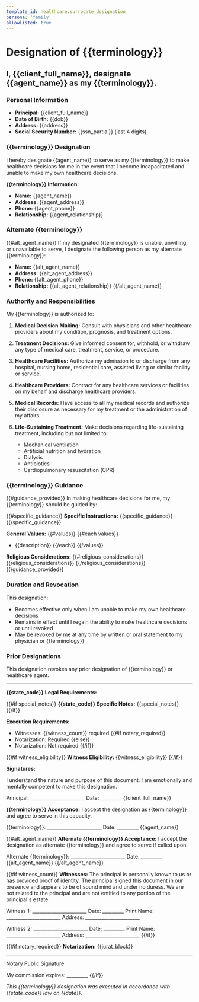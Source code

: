 ```yaml
---
template_id: healthcare.surrogate_designation
persona: 'family'
allowlisted: true
---
```


# Designation of {{terminology}}

## I, {{client_full_name}}, designate {{agent_name}} as my {{terminology}}.

### Personal Information
- **Principal:** {{client_full_name}}
- **Date of Birth:** {{dob}}
- **Address:** {{address}}
- **Social Security Number:** {{ssn_partial}} (last 4 digits)

### {{terminology}} Designation

I hereby designate {{agent_name}} to serve as my {{terminology}} to make healthcare decisions for me in the event that I become incapacitated and unable to make my own healthcare decisions.

**{{terminology}} Information:**
- **Name:** {{agent_name}}
- **Address:** {{agent_address}}
- **Phone:** {{agent_phone}}
- **Relationship:** {{agent_relationship}}

### Alternate {{terminology}}

{{#alt_agent_name}}
If my designated {{terminology}} is unable, unwilling, or unavailable to serve, I designate the following person as my alternate {{terminology}}:

- **Name:** {{alt_agent_name}}
- **Address:** {{alt_agent_address}}
- **Phone:** {{alt_agent_phone}}
- **Relationship:** {{alt_agent_relationship}}
{{/alt_agent_name}}

### Authority and Responsibilities

My {{terminology}} is authorized to:

1. **Medical Decision Making:** Consult with physicians and other healthcare providers about my condition, prognosis, and treatment options.

2. **Treatment Decisions:** Give informed consent for, withhold, or withdraw any type of medical care, treatment, service, or procedure.

3. **Healthcare Facilities:** Authorize my admission to or discharge from any hospital, nursing home, residential care, assisted living or similar facility or service.

4. **Healthcare Providers:** Contract for any healthcare services or facilities on my behalf and discharge healthcare providers.

5. **Medical Records:** Have access to all my medical records and authorize their disclosure as necessary for my treatment or the administration of my affairs.

6. **Life-Sustaining Treatment:** Make decisions regarding life-sustaining treatment, including but not limited to:
   - Mechanical ventilation
   - Artificial nutrition and hydration
   - Dialysis
   - Antibiotics
   - Cardiopulmonary resuscitation (CPR)

### {{terminology}} Guidance

{{#guidance_provided}}
In making healthcare decisions for me, my {{terminology}} should be guided by:

{{#specific_guidance}}
**Specific Instructions:**
{{specific_guidance}}
{{/specific_guidance}}

**General Values:**
{{#values}}
{{#each values}}
- {{description}}
{{/each}}
{{/values}}

**Religious Considerations:**
{{#religious_considerations}}
{{religious_considerations}}
{{/religious_considerations}}
{{/guidance_provided}}

### Duration and Revocation

This designation:
- Becomes effective only when I am unable to make my own healthcare decisions
- Remains in effect until I regain the ability to make healthcare decisions or until revoked
- May be revoked by me at any time by written or oral statement to my physician or {{terminology}}

### Prior Designations

This designation revokes any prior designation of {{terminology}} or healthcare agent.

---

**{{state_code}} Legal Requirements:**

{{#if special_notes}}
**{{state_code}} Specific Notes:** {{special_notes}}
{{/if}}

**Execution Requirements:**
- Witnesses: {{witness_count}} required
{{#if notary_required}}
- Notarization: Required
{{else}}
- Notarization: Not required
{{/if}}

{{#if witness_eligibility}}
**Witness Eligibility:** {{witness_eligibility}}
{{/if}}

**Signatures:**

I understand the nature and purpose of this document. I am emotionally and mentally competent to make this designation.

Principal: _______________________ Date: _________
{{client_full_name}}

**{{terminology}} Acceptance:**
I accept the designation as {{terminology}} and agree to serve in this capacity.

{{terminology}}: _______________________ Date: _________
{{agent_name}}

{{#alt_agent_name}}
**Alternate {{terminology}} Acceptance:**
I accept the designation as alternate {{terminology}} and agree to serve if called upon.

Alternate {{terminology}}: _______________________ Date: _________
{{alt_agent_name}}
{{/alt_agent_name}}

{{#if witness_count}}
**Witnesses:**
The principal is personally known to us or has provided proof of identity. The principal signed this document in our presence and appears to be of sound mind and under no duress. We are not related to the principal and are not entitled to any portion of the principal's estate.

Witness 1: _______________________ Date: _________
Print Name: _______________________
Address: _______________________

Witness 2: _______________________ Date: _________
Print Name: _______________________
Address: _______________________
{{/if}}

{{#if notary_required}}
**Notarization:**
{{jurat_block}}

_______________________
Notary Public Signature

My commission expires: _________
{{/if}}

*This {{terminology}} designation was executed in accordance with {{state_code}} law on {{date}}.*